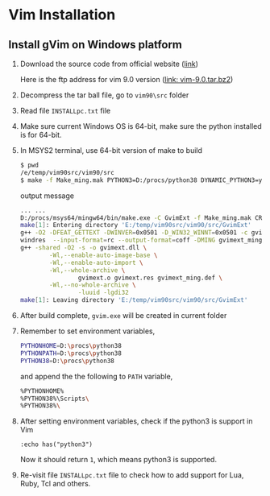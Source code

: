 # Vim Installation



## Install gVim on Windows platform

1. Download the source code from official website ([link](https://www.vim.org/download.php))

   Here is the ftp address for vim 9.0 version ([link: vim-9.0.tar.bz2](ftp://ftp.vim.org/pub/vim/unix/vim-9.0.tar.bz2))

2. Decompress the tar ball file, go to `vim90\src` folder

3. Read file `INSTALLpc.txt` file

4. Make sure current Windows OS is 64-bit, make sure the python installed is for 64-bit.

5. In MSYS2 terminal, use 64-bit version of make to build

   ```bash
   $ pwd
   /e/temp/vim90src/vim90/src
   $ make -f Make_ming.mak PYTHON3=D:/procs/python38 DYNAMIC_PYTHON3=yes PYTHON3_VER=38
   ```

   output message

   ```bash
   ... ...
   D:/procs/msys64/mingw64/bin/make.exe -C GvimExt -f Make_ming.mak CROSS=no CROSS_COMPILE= CXX='g++' STATIC_STDCPLUS=no
   make[1]: Entering directory 'E:/temp/vim90src/vim90/src/GvimExt'
   g++ -O2 -DFEAT_GETTEXT -DWINVER=0x0501 -D_WIN32_WINNT=0x0501 -c gvimext.cpp -o gvimext.o
   windres  --input-format=rc --output-format=coff -DMING gvimext_ming.rc -o gvimext.res
   g++ -shared -O2 -s -o gvimext.dll \
           -Wl,--enable-auto-image-base \
           -Wl,--enable-auto-import \
           -Wl,--whole-archive \
                   gvimext.o gvimext.res gvimext_ming.def \
           -Wl,--no-whole-archive \
                   -luuid -lgdi32
   make[1]: Leaving directory 'E:/temp/vim90src/vim90/src/GvimExt'
   ```

   

6. After build complete, `gvim.exe` will be created in current folder

7. Remember to set environment variables,

   ```bash
   PYTHONHOME=D:\procs\python38
   PYTHONPATH=D:\procs\python38
   PYTHON38=D:\procs\python38
   ```

   and append the the following to `PATH` variable,

   ```bash
   %PYTHONHOME%
   %PYTHON38%\Scripts\
   %PYTHON38%\
   ```

   

8. After setting environment variables, check if the python3 is support in Vim

   ```vim
   :echo has("python3")
   ```

   Now it should return `1`, which means python3 is supported.

9. Re-visit file `INSTALLpc.txt` file to check how to add support for Lua, Ruby, Tcl and others.